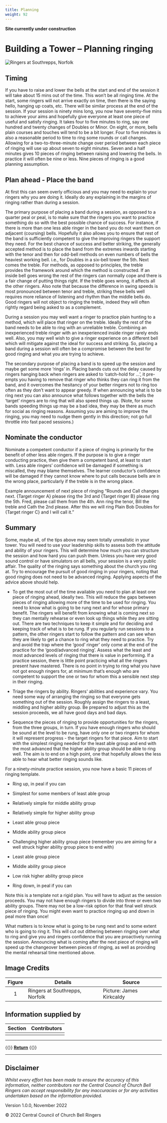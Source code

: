 ```yaml
---
title: Planning
weight: 92
---
```


**Site currently under construction**

# Building a Tower – Planning ringing 

![Ringers at Southrepps, Norfolk](Southrepps.jpg)

## Timing  

If you have to raise and lower the bells at the start and end of the session it will take about 15 mins out of the time. This won’t be all ringing time. At the start, some ringers will not arrive exactly on time, then there is the saying hello, hanging up coats, etc. There will be similar process at the end of the session. If your session is ninety mins long, you now have seventy-five mins to achieve your aims and hopefully give everyone at least one piece of useful and satisfy ringing. It takes four to five minutes to ring, say one hundred and twenty changes of Doubles or Minor. On eight, or more, bells plain courses and touches will tend to be a bit longer. Four to five minutes is also a reasonable period to time to ring some rounds or call changes. Allowing for a two-to-three-minute change over period between each piece of ringing will use up about seven to eight minutes. Seven and a half minutes gives 10 pieces of ringing between raising and lowering the bells. In practice it will often be nine or less. Nine pieces of ringing is a good planning assumption. 

## Plan ahead - Place the band 

At first this can seem overly officious and you may need to explain to your ringers why you are doing it. Ideally do any explaining in the margins of ringing rather than during a session. 

The primary purpose of placing a band during a session, as opposed to a quarter peal or peal, is to make sure that the ringers you want to practice something do so with the best possible chance of success. For instance, if there is more than one less able ringer in the band you do not want them on adjacent (coursing) bells. Hopefully it also allows you to ensure that rest of the band is sufficiently competent to give the improving ringers the support they need. For the best chance of success and better striking, the generally accepted method is to place the band from the extremes inwards starting with the tenor and then for odd-bell methods on even numbers of bells the heaviest working bell. i.e., for Doubles in a six-bell tower the 5th. Next comes the treble. For methods, as opposed to principles, the treble provides the framework around which the method is constructed. If an inside bell goes wrong the rest of the ringers can normally cope and there is a fair change of putting things right. If the treble goes wrong, it affects all the other ringers. Also note that because the difference in swing speeds is most pronounced between tenor and treble, striking these bells well requires more reliance of listening and rhythm than the middle bells do. Good ringers will not object to ringing the treble, indeed they will often rightly regard being asked to as a complement. 

During a session you may well want a ringer to practice plain hunting to a method, which will place that ringer on the treble. Ideally the rest of the band needs to be able to ring with an unreliable treble. Combining an inexperienced treble ringer with an inexperienced inside ringer rarely ends well. Also, you may well wish to give a ringer experience on a different bell which will mitigate against the ideal for success and striking. So, placing a band during a session will often be a compromise between the best for good ringing and what you are trying to achieve. 

The secondary purpose of placing a band is to speed up the session and maybe get some more ‘rings’ in. Placing bands cuts out the delay caused by ringers hanging back when ringers are asked to ‘catch-hold for …’, it pre-empts you having to remove that ringer who thinks they can ring it from the band, and it overcomes the hesitancy of your better ringers not to ring too often as they don’t want to appear greedy. If when announcing what is to be ring next you can also announce what follows together with the bells the ‘target’ ringers are to ring that will also speed things up. (Note, for some bands speeding things up may be a bad idea, they may be there as much for social as ringing reasons. Assuming you are aiming to improve the ringing, you may need to nudge them gently in this direction; not go full throttle into fast paced sessions.) 

## Nominate the conductor 

Nominate a competent conductor if a piece of ringing is primarily for the benefit of other less able ringers. If the purpose is to give a ringer conducting practice, then give them a competent band, at least to start with. Less able ringers’ confidence will be damaged if something is miscalled, they may blame themselves. The learner conductor’s confidence will be damaged if they cannot know where to put calls because bells are in the wrong place, particularly if the treble is in the wrong place. 

Example announcement of next piece of ringing “Rounds and Call changes next. {Target ringer A} please ring the 3rd and {Target ringer B} please ring the 5th. Fred, please call them from the 4th. Ann ring the tenor, Bill the treble and Cath the 2nd please. After this we will ring Plain Bob Doubles for {Target ringer C} and I will call it.” 

## Summary 

Some, maybe all, of the tips above may seem totally unrealistic in your tower. You will need to use your leadership skills to assess both the attitude and ability of your ringers. This will determine how much you can structure the session and how hard you can push them. Unless you have very good sound control or have simulators on all bells, your session is a very public affair. The quality of the ringing says something about the church you ring at. Try to encourage the pursuit of good ringing in your ringers, noting that good ringing does not need to be advanced ringing. Applying aspects of the advice above should help. 

- To get the most out of the time available you need to plan at least one piece of ringing ahead, ideally two. This will reduce the gaps between pieces of ringing allowing more of the time to be used for ringing. You need to know what is going to be rung next and for whose primary benefit. The ringers will benefit from knowing what is coming next so they can mentally rehearse or even look up things while they are sitting out.  There are two techniques to keep it simple and for deciding and keeping track of what is to be rung. If you regularly run sessions to a pattern, the other ringers start to follow the pattern and can see when they are likely to get a chance to ring what they need to practice. Try and avoid the trap where the ‘good’ ringer’ only come at the end of the practice for the ‘good/advanced ringing’. Assess what the least and most advanced levels of ringing that there is value in performing. If a practice session, there is little point practicing what all the ringers present have mastered. There is no point in trying to ring what you have not got enough ringers for, at minimum that’s enough who are competent to support the one or two for whom this a sensible next step in their ringing. 

- Triage the ringers by ability. Ringers' abilities and experience vary. You need some way of arranging the ringing so that everyone gets something out of the session. Roughly assign the ringers to a least, middling and higher ability group. Be prepared to adjust this as the session proceeds, we all have good days and bad days. 

- Sequence the pieces of ringing to provide opportunities for the ringers, from the three groups, in turn. If you have enough ringers who should be sound at the level to be rung, have only one or two ringers for whom it will represent progress - the target ringers for that piece. Aim to start with the simplest ringing needed for the least able group and end with the most advanced that the higher ability group should be able to ring well. The aim is to end on a high point, one that hopefully allows the less able to hear what better ringing sounds like. 

For a ninety-minute practice session, you now have a basic 11 pieces of ringing template. 

- Ring up, in peal if you can 

- Simplest for some members of least able group 

- Relatively simple for middle ability group 

- Relatively simple for higher ability group 

- Least able group piece 

- Middle ability group piece 

- Challenging higher ability group piece (remember you are aiming for a well struck higher ability group piece to end with) 

- Least able group piece 

- Middle ability group piece 

- Low risk higher ability group piece 

- Ring down, in peal if you can 

Note this is a template not a rigid plan. You will have to adjust as the session proceeds. You may not have enough ringers to divide into three or even two ability groups. There may not be a low-risk option for that final well struck piece of ringing. You might even want to practice ringing up and down in peal more than once! 

What matters is to know what is going to be rung next and to some extent who is going to ring it. This will cut out dithering between ringing over what to ring and give you and ringers confidence that you are proactively running the session. Announcing what is coming after the next piece of ringing will speed up the changeover between pieces of ringing, as well as providing the mental rehearsal time mentioned above. 

## Image Credits

| Figure | Details | Source |
| :---: | --- | --- |
| 1 | Ringers at Southrepps, Norfolk | Picture: James Kirkcaldy |

## Information supplied by 

| Section | Contributors |
| :---: | --- |
|  |  |

----

{{<hint info>}}
**[Return](../090-buildingateam/)**
{{</hint>}}

----

## Disclaimer
 
*Whilst every effort has been made to ensure the accuracy of this information, neither contributors nor the Central Council of Church Bell Ringers can accept responsibility for any inaccuracies or for any activities undertaken based on the information provided.*

Version 1.0.0, November 2022

© 2022 Central Council of Church Bell Ringers
